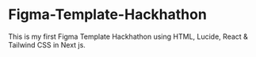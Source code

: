 # Figma-Template-Hackhathon
This is my first Figma Template Hackhathon using HTML, Lucide, React &amp; Tailwind CSS  in Next js.
